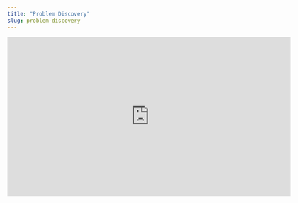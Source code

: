 ```yaml
---
title: "Problem Discovery"
slug: problem-discovery
---
```



<embed src="https://s3.amazonaws.com/mgwu-misc/MS-17/Slides/ProblemDiscovery.pdf" width="640" height="360" type='application/pdf'>
